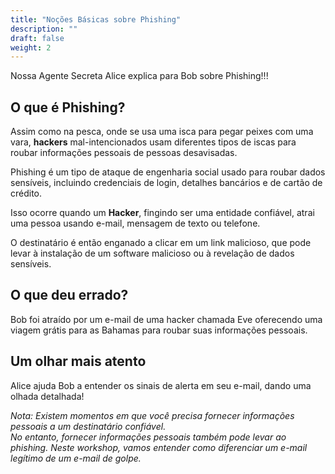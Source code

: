 ```yaml
---
title: "Noções Básicas sobre Phishing"
description: ""
draft: false
weight: 2
---
```


Nossa Agente Secreta Alice explica para Bob sobre Phishing!!!

## O que é Phishing?

Assim como na pesca, onde se usa uma isca para pegar peixes com uma vara, **hackers** mal-intencionados usam diferentes tipos de iscas para roubar informações pessoais de pessoas desavisadas.

Phishing é um tipo de ataque de engenharia social usado para roubar dados sensíveis, incluindo credenciais de login, detalhes bancários e de cartão de crédito.

Isso ocorre quando um **Hacker**, fingindo ser uma entidade confiável, atrai uma pessoa usando e-mail, mensagem de texto ou telefone.

O destinatário é então enganado a clicar em um link malicioso, que pode levar à instalação de um software malicioso ou à revelação de dados sensíveis.

## O que deu errado?

Bob foi atraído por um e-mail de uma hacker chamada Eve oferecendo uma viagem grátis para as Bahamas para roubar suas informações pessoais.

<!--
#### Diferentes tipos de phishing

1. Golpes de Phishing por E-mail
2. Golpes de Phishing por Website
3. Golpes de Phishing por Texto

--->
## Um olhar mais atento

Alice ajuda Bob a entender os sinais de alerta em seu e-mail, dando uma olhada detalhada!

_Nota: Existem momentos em que você precisa fornecer informações pessoais a um destinatário confiável.</br>
No entanto, fornecer informações pessoais também pode levar ao phishing. Neste workshop, vamos entender como diferenciar um e-mail legítimo de um e-mail de golpe._

